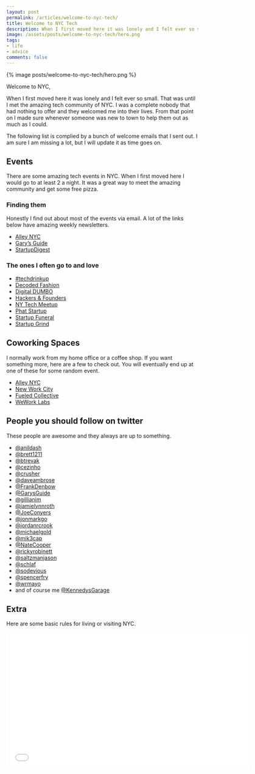 ```yaml
---
layout: post
permalink: /articles/welcome-to-nyc-tech/
title: Welcome to NYC Tech
description: When I first moved here it was lonely and I felt ever so small. That was until I met the amazing tech community of NYC.
image: /assets/posts/welcome-to-nyc-tech/hero.png
tags:
- life
- advice
comments: false
---
```


<div class="hero">{% image posts/welcome-to-nyc-tech/hero.png %}</div>

<p>Welcome to NYC,</p>
<p>When I first moved here it was lonely and I felt ever so small. That was until I met the amazing tech community of NYC. I was a complete nobody that had nothing to offer and they welcomed me into their lives. From that point on I made sure whenever someone was new to town to help them out as much as I could.</p>
<p>The following list is complied by a bunch of welcome emails that I sent out. I am sure I am missing a lot, but I will update it as time goes on.</p>

<h2>Events</h2>
<p>There are some amazing tech events in NYC. When I first moved here I would go to at least 2 a night. It was a great way to meet the amazing community and get some free pizza.</p>

<h3>Finding them</h3>
<p>Honestly I find out about most of the events via email. A lot of the links below have amazing weekly newsletters.</p>

<ul>
<li><a href="https://alleynyc.wufoo.com/forms/w157bjal1m5ndkx/#public">Alley NYC</a></li>
<li><a href="http://www.garysguide.org/events">Gary’s Guide</a></li>
<li><a href="https://www.startupdigest.com/digests/new-york-city">StartupDigest</a></li>
</ul>

<h3>The ones I often go to and love</h3>
<ul>
<li><a href="http://www.meetup.com/techdrinkup/">#techdrinkup</a></li>
<li><a href="http://www.meetup.com/DecodedFashion/">Decoded Fashion</a></li>
<li><a href="http://www.digitaldumbo.com/">Digital DUMBO</a></li>
<li><a href="https://twitter.com/hackersfounders">Hackers &amp; Founders</a></li>
<li><a href="http://www.meetup.com/ny-tech/">NY Tech Meetup</a></li>
<li><a href="http://www.thephatstartup.com/">Phat Startup</a></li>
<li><a href="http://startupfuneral.co/">Startup Funeral</a></li>
<li><a href="http://startupgrind.com/new-york/">Startup Grind</a></li>
</ul>

<h2>Coworking Spaces</h2>
<p>I normally work from my home office or a coffee shop. If you want something more, here are a few to check out. You will eventually end up at one of these for some random event.</p>
<ul>
<li><a href="http://www.alleynyc.com/">Alley NYC</a></li>
<li><a href="http://nwc.co/">New Work City</a></li>
<li><a href="Fueled Collective">Fueled Collective</a></li>
<li><a href="http://www.wework.com/">WeWork Labs</a></li>
</ul>

<h2>People you should follow on twitter</h2>
<p>These people are awesome and they always are up to something.</p>

<ul>
  <li><a href="https://twitter.com/anildash">@anildash</a></li>
  <li><a href="https://twitter.com/brett1211">@brett1211</a></li>
  <li><a href="https://twitter.com/btrevak">@btrevak</a></li>
  <li><a href="https://twitter.com/cezinho">@cezinho</a></li>
  <li><a href="https://twitter.com/crusher">@crusher</a></li>
  <li><a href="https://twitter.com/daveambrose">@daveambrose</a></li>
  <li><a href="https://twitter.com/FrankDenbow">@FrankDenbow</a></li>
  <li><a href="https://twitter.com/GarysGuide">@GarysGuide</a></li>
  <li><a href="https://twitter.com/gillianim">@gillianim</a></li>
  <li><a href="https://twitter.com/jamielynnroth">@jamielynnroth</a></li>
  <li><a href="https://twitter.com/JoeConyers">@JoeConyers</a></li>
  <li><a href="https://twitter.com/jonmarkgo">@jonmarkgo</a></li>
  <li><a href="https://twitter.com/jordanrcrook">@jordanrcrook</a></li>
  <li><a href="https://twitter.com/michaelgold">@michaelgold</a></li>
  <li><a href="https://twitter.com/mik3cap">@mik3cap</a></li>
  <li><a href="https://twitter.com/NateCooper">@NateCooper</a></li>
  <li><a href="https://twitter.com/rickyrobinett">@rickyrobinett</a></li>
  <li><a href="https://twitter.com/saltzmanjason">@saltzmanjason</a></li>
  <li><a href="https://twitter.com/schlaf">@schlaf</a></li>
  <li><a href="https://twitter.com/sodevious">@sodevious</a></li>
  <li><a href="https://twitter.com/spencerfry">@spencerfry</a></li>
  <li><a href="https://twitter.com/wrmayo">@wrmayo</a></li>
  <li>and of course me <a href="https://twitter.com/KennedysGarage">@KennedysGarage</a></li>
</ul>

<h2>Extra</h2>
<p>Here are some basic rules for living or visiting NYC.</p>

<iframe width="640" height="360" src="//www.youtube.com/embed/8LmPBPWHJu4" frameborder="0" allowfullscreen="allowfullscreen">&nbsp;</iframe>
